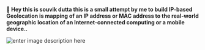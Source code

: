 **👋 Hey this is souvik dutta this is a small attempt by me to build IP-based Geolocation is mapping of an IP address or MAC address to the real-world geographic location of an Internet-connected computing or a mobile device..** 

![enter image description here](https://i.ibb.co/h75ZBZv/locationtracker.png)

